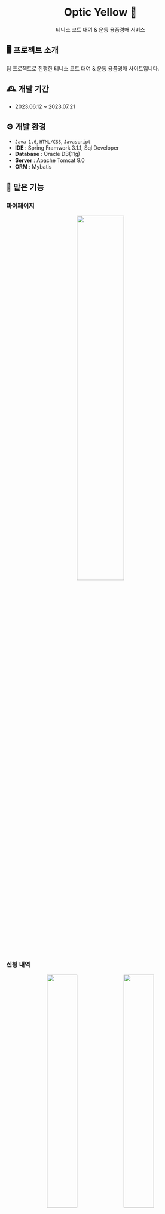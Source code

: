 <div align="center">
<h1>Optic Yellow 🎾</h1>
테니스 코트 대여 & 운동 용품경매 서비스
</div>

## 🖥️ 프로젝트 소개
팀 프로젝트로 진행한 테니스 코트 대여 & 운동 용품경매 사이트입니다.

## 🕰️ 개발 기간
* 2023.06.12 ~ 2023.07.21

## ⚙️ 개발 환경
- `Java 1.6`, `HTML/CSS`, `Javascript`
- **IDE** : Spring Framwork 3.1.1, Sql Developer
- **Database** : Oracle DB(11g)
- **Server** : Apache Tomcat 9.0
- **ORM** : Mybatis

## 📌 맡은 기능
### 마이페이지
<div align="center">
  <img src="https://github.com/manseo00/opticyellow/assets/84060692/c71e662c-ee49-4310-8cf5-e576faec1279" width="50%" height="50%"/>
</div><br>

### 신청 내역
<p align="center" width="100%">
  <img src="https://github.com/manseo00/opticyellow/assets/84060692/1c02031d-be1b-417d-a202-804561b97c9d" width="40%" height="40%"/>
  <img src="https://github.com/manseo00/opticyellow/assets/84060692/ebb93943-29b8-4448-a1b0-415d0ad84d82" width="40%" height="40%"/>
</p>
<ul>
  <li> 예약한 매치 예약 내역, 코트 예약 내역 각각 확인 가능
  <li> 달력의 날짜 선택 시 그날에 해당되는 예약 내역 확인 가능
  <li> 매치 해당 내역 확인하러 가기, 코트 예약 취소 가능
</ul>
<br>

### 거래 내역
<p align="center" width="100%">
  <img src="https://github.com/manseo00/opticyellow/assets/84060692/87558eb8-78f8-42c3-8a22-2ff09f9e41d1" width="40%" height="40%"/>
  <img src="https://github.com/manseo00/opticyellow/assets/84060692/b64698a3-94d0-450a-ac17-09dc555f5307" width="40%" height="40%"/>
</p>
<ul>
  <li> 운동용품 경매 구매 확정 내역, 판매 확정 내역 확인 가능
</ul>
<br>

### 친구 내역
<p align="center" width="100%">
  <img src="https://github.com/manseo00/opticyellow/assets/84060692/40f7cb2f-2719-404f-818d-1be000d25b31" width="40%" height="40%"/>
  <img src="https://github.com/manseo00/opticyellow/assets/84060692/363ecccc-0f8f-44ee-9e80-d904eacf2d1c" width="40%" height="40%"/>
  <img src="https://github.com/manseo00/opticyellow/assets/84060692/92423339-bca9-4a5b-b3bf-37f98397516b" width="40%" height="40%"/>
  <img src="https://github.com/manseo00/opticyellow/assets/84060692/71b0030c-ba15-4724-83c4-5c716df5964d" width="40%" height="40%"/>
</p>
<ul>
  <li> 친구신청, 수락, 거절, 취소 가능
  <li> 랜덤으로 친구추천 기능 구현
  <li> 회원 검색 기능 구현
</ul>
<br>

### 친구가 신청한 매치 목록
<div align="center">  
  <img src="https://github.com/manseo00/opticyellow/assets/84060692/43ea314f-514b-4e5c-9eda-96297ccebf8d" width="50%" height="50%"/>
</div>
<ul>
  <li> 친구가 신청한 매치와 친구가 등록한 매치 내역 확인 가능 (현재 시간 이후의 내역 확인 가능)
</ul>
<br>

### 프로필 수정
<div align="center">
  <img src="https://github.com/manseo00/opticyellow/assets/84060692/73c041da-23d9-4186-983a-07dddfe8f6e2" width="50%" height="50%"/>
</div>
<ul>
  <li> 프로필 이미지, 이름, 자기소개, 성별, NTRP(테니스 실력 점수) 수정 가능
</ul>
<br>

### 설정 
<div align="center">
  <img src="https://github.com/manseo00/opticyellow/assets/84060692/4ecc4f6d-e903-4038-ac1e-38795ad505f7" width="40%" height="40%"/>
  <img src="https://github.com/manseo00/opticyellow/assets/84060692/49b7ce23-1a06-4211-afea-2f105a9f4e3c" width="40%" height="40%"/>
  <img src="https://github.com/manseo00/opticyellow/assets/84060692/dd71c687-fa24-4f71-ae1e-f7cd4d6586b8" width="40%" height="40%"/>
  <img src="https://github.com/manseo00/opticyellow/assets/84060692/ef86383c-8551-4727-bec5-e287f6030b69" width="40%" height="40%"/>
  <img src="https://github.com/manseo00/opticyellow/assets/84060692/256ab950-091d-417b-a955-c47147897aa4" width="40%" height="40%"/>
  <img src="https://github.com/manseo00/opticyellow/assets/84060692/71565978-2393-42bf-81c9-04abb3c673e0" width="40%" height="40%"/>
  <img src="https://github.com/manseo00/opticyellow/assets/84060692/79302ffa-13fb-4e7f-bdd2-9f7c8fb17db6" width="40%" height="40%"/>
</div>
<ul>
  <li> 비밀번호 확인 후 설정 페이지 접속 가능 (암호화된 비밀번호와 비교)
  <li> 전화번호, 생년월일, 선호지역, 선호시간, 비밀번호 각각 수정 가능
</ul>
<br>

